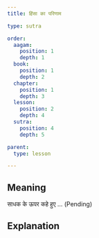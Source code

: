 ```yaml
---
title: हिंसा का परिणाम

type: sutra

order:
  aagam: 
    position: 1
    depth: 1
  book: 
    position: 1
    depth: 2
  chapter:
    position: 1
    depth: 3
  lesson: 
    position: 2
    depth: 4
  sutra: 
    position: 4
    depth: 5

parent:
  type: lesson

---
```


## Meaning
साधक के ऊपर कहे हुए ...
(Pending)

## Explanation